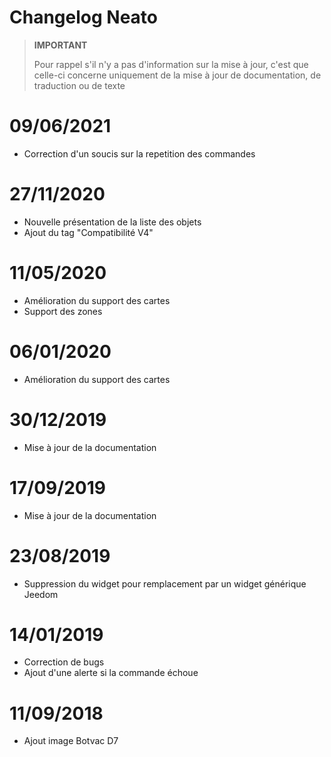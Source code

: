 # Changelog Neato

>**IMPORTANT**
>
>Pour rappel s'il n'y a pas d'information sur la mise à jour, c'est que celle-ci concerne uniquement de la mise à jour de documentation, de traduction ou de texte

# 09/06/2021

- Correction d'un soucis sur la repetition des commandes

# 27/11/2020

- Nouvelle présentation de la liste des objets
- Ajout du tag "Compatibilité V4"

# 11/05/2020

- Amélioration du support des cartes
- Support des zones

# 06/01/2020

- Amélioration du support des cartes

# 30/12/2019

- Mise à jour de la documentation

# 17/09/2019

- Mise à jour de la documentation

# 23/08/2019

- Suppression du widget pour remplacement par un widget générique Jeedom

# 14/01/2019

- Correction de bugs
- Ajout d'une alerte si la commande échoue

# 11/09/2018

- Ajout image Botvac D7
